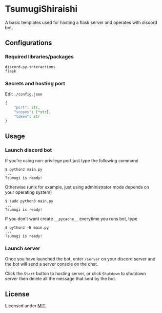 # TsumugiShiraishi

A basic templates used for hosting a flask server and operates with discord bot.

## Configurations

### Required libraries/packages

```shell
discord-py-interactions
flask
```

### Secrets and hosting port

Edit `./config.json`

```python
{
    "port": str,
    "scopes": [*str],
    "token": str
}
```

## Usage

### Launch discord bot

If you're using non-privilege port just type the following command

```shell
$ python3 main.py
...
Tsumugi is ready!
```

Otherwise (unix for example, just using administrator mode depends on your operating system)

```shell
$ sudo python3 main.py
...
Tsumugi is ready!
```

If you don't want create `__pycache__` everytime you runs bot, type

```shell
$ python3 -B main.py
...
Tsumugi is ready!
```

### Launch server

Once you have launched the bot, enter `/server` on your discord server and the bot will send a server console on the chat.  

Click the `Start` button to hosting server, or click `Shutdown` to shutdown server then delete all the message that sent by the bot.

## License

Licensed under [MIT](LICENSE).
